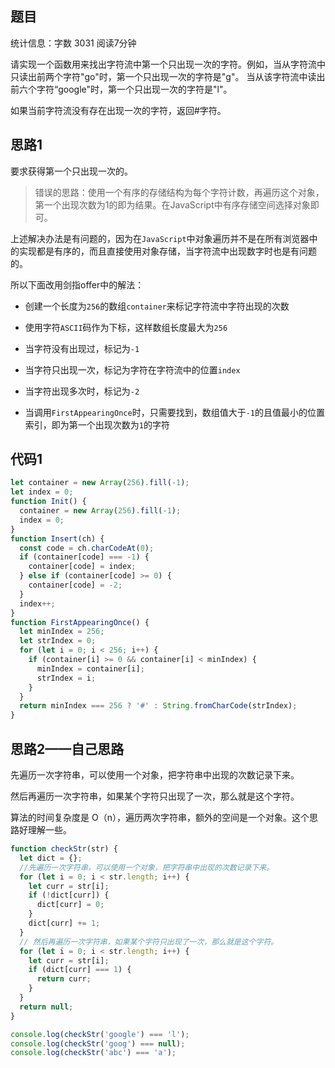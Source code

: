 ## 题目

统计信息：字数 3031  阅读7分钟


请实现一个函数用来找出字符流中第一个只出现一次的字符。例如，当从字符流中只读出前两个字符"go"时，第一个只出现一次的字符是"g"。
当从该字符流中读出前六个字符“google"时，第一个只出现一次的字符是"l"。

如果当前字符流没有存在出现一次的字符，返回#字符。

## 思路1

要求获得第一个只出现一次的。

> 错误的思路：使用一个有序的存储结构为每个字符计数，再遍历这个对象，第一个出现次数为1的即为结果。在JavaScript中有序存储空间选择对象即可。

上述解决办法是有问题的，因为在`JavaScript`中对象遍历并不是在所有浏览器中的实现都是有序的，而且直接使用对象存储，当字符流中出现数字时也是有问题的。

所以下面改用剑指offer中的解法：

- 创建一个长度为`256`的数组`container`来标记字符流中字符出现的次数

- 使用字符`ASCII`码作为下标，这样数组长度最大为`256`

- 当字符没有出现过，标记为`-1`

- 当字符只出现一次，标记为字符在字符流中的位置`index`

- 当字符出现多次时，标记为`-2`

- 当调用`FirstAppearingOnce`时，只需要找到，数组值大于`-1`的且值最小的位置索引，即为第一个出现次数为`1`的字符

## 代码1

```js
let container = new Array(256).fill(-1);
let index = 0;
function Init() {
  container = new Array(256).fill(-1);
  index = 0;
}
function Insert(ch) {
  const code = ch.charCodeAt(0);
  if (container[code] === -1) {
    container[code] = index;
  } else if (container[code] >= 0) {
    container[code] = -2;
  }
  index++;
}
function FirstAppearingOnce() {
  let minIndex = 256;
  let strIndex = 0;
  for (let i = 0; i < 256; i++) {
    if (container[i] >= 0 && container[i] < minIndex) {
      minIndex = container[i];
      strIndex = i;
    }
  }
  return minIndex === 256 ? '#' : String.fromCharCode(strIndex);
}
```

## 思路2——自己思路

先遍历一次字符串，可以使用一个对象，把字符串中出现的次数记录下来。

然后再遍历一次字符串，如果某个字符只出现了一次，那么就是这个字符。

算法的时间复杂度是 O（n），遍历两次字符串，额外的空间是一个对象。这个思路好理解一些。

~~~js
function checkStr(str) {
  let dict = {};
  //先遍历一次字符串，可以使用一个对象，把字符串中出现的次数记录下来。
  for (let i = 0; i < str.length; i++) {
    let curr = str[i];
    if (!dict[curr]) {
      dict[curr] = 0;
    }
    dict[curr] += 1;
  }
  // 然后再遍历一次字符串，如果某个字符只出现了一次，那么就是这个字符。
  for (let i = 0; i < str.length; i++) {
    let curr = str[i];
    if (dict[curr] === 1) {
      return curr;
    }
  }
  return null;
}

console.log(checkStr('google') === 'l');
console.log(checkStr('goog') === null);
console.log(checkStr('abc') === 'a');
~~~

